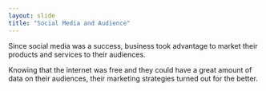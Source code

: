 ```yaml
---
layout: slide
title: "Social Media and Audience"
---
```



Since social media was a success, business took advantage to market their products and services to their audiences. 

Knowing that the internet was free and they could have a great amount of data on their audiences, their marketing strategies turned out for the better.
